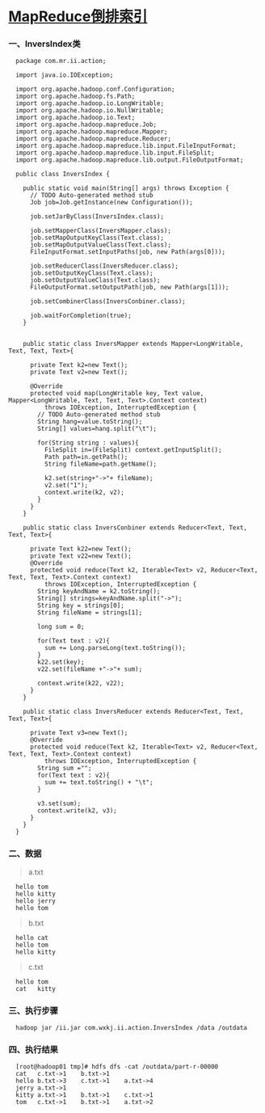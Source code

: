 # [MapReduce倒排索引](https://github.com/sunnyandgood/BigData/tree/master/Hadoop的API应用/hadoop01/src/com/mr/ii/action)

### 一、InversIndex类

      package com.mr.ii.action;

      import java.io.IOException;

      import org.apache.hadoop.conf.Configuration;
      import org.apache.hadoop.fs.Path;
      import org.apache.hadoop.io.LongWritable;
      import org.apache.hadoop.io.NullWritable;
      import org.apache.hadoop.io.Text;
      import org.apache.hadoop.mapreduce.Job;
      import org.apache.hadoop.mapreduce.Mapper;
      import org.apache.hadoop.mapreduce.Reducer;
      import org.apache.hadoop.mapreduce.lib.input.FileInputFormat;
      import org.apache.hadoop.mapreduce.lib.input.FileSplit;
      import org.apache.hadoop.mapreduce.lib.output.FileOutputFormat;

      public class InversIndex {

        public static void main(String[] args) throws Exception {
          // TODO Auto-generated method stub
          Job job=Job.getInstance(new Configuration());

          job.setJarByClass(InversIndex.class);

          job.setMapperClass(InversMapper.class);
          job.setMapOutputKeyClass(Text.class);
          job.setMapOutputValueClass(Text.class);
          FileInputFormat.setInputPaths(job, new Path(args[0]));

          job.setReducerClass(InversReducer.class);
          job.setOutputKeyClass(Text.class);
          job.setOutputValueClass(Text.class);
          FileOutputFormat.setOutputPath(job, new Path(args[1]));

          job.setCombinerClass(InversConbiner.class);

          job.waitForCompletion(true);
        }


        public static class InversMapper extends Mapper<LongWritable, Text, Text, Text>{

          private Text k2=new Text();
          private Text v2=new Text();

          @Override
          protected void map(LongWritable key, Text value, Mapper<LongWritable, Text, Text, Text>.Context context)
              throws IOException, InterruptedException {
            // TODO Auto-generated method stub
            String hang=value.toString();
            String[] values=hang.split("\t");

            for(String string : values){
              FileSplit in=(FileSplit) context.getInputSplit();
              Path path=in.getPath();
              String fileName=path.getName();

              k2.set(string+"->"+ fileName);
              v2.set("1");
              context.write(k2, v2);
            }
          }
        }

        public static class InversConbiner extends Reducer<Text, Text, Text, Text>{

          private Text k22=new Text();
          private Text v22=new Text();
          @Override
          protected void reduce(Text k2, Iterable<Text> v2, Reducer<Text, Text, Text, Text>.Context context)
              throws IOException, InterruptedException {
            String keyAndName = k2.toString();
            String[] strings=keyAndName.split("->");
            String key = strings[0];
            String fileName = strings[1];

            long sum = 0;

            for(Text text : v2){
              sum += Long.parseLong(text.toString());
            }
            k22.set(key);
            v22.set(fileName +"->"+ sum);

            context.write(k22, v22);
          }
        }

        public static class InversReducer extends Reducer<Text, Text, Text, Text>{

          private Text v3=new Text();
          @Override
          protected void reduce(Text k2, Iterable<Text> v2, Reducer<Text, Text, Text, Text>.Context context)
              throws IOException, InterruptedException {
            String sum ="";
            for(Text text : v2){
              sum += text.toString() + "\t";
            }

            v3.set(sum);
            context.write(k2, v3);
          }
        }
      }

### 二、数据

>a.txt

      hello	tom
      hello	kitty
      hello	jerry
      hello	tom

>b.txt

      hello	cat
      hello	tom
      hello	kitty

>c.txt

      hello	tom
      cat	kitty

### 三、执行步骤

      hadoop jar /ii.jar com.wxkj.ii.action.InversIndex /data /outdata
      
### 四、执行结果

      [root@hadoop01 tmp]# hdfs dfs -cat /outdata/part-r-00000
      cat	c.txt->1	b.txt->1	
      hello	b.txt->3	c.txt->1	a.txt->4	
      jerry	a.txt->1	
      kitty	a.txt->1	b.txt->1	c.txt->1	
      tom	c.txt->1	b.txt->1	a.txt->2	
